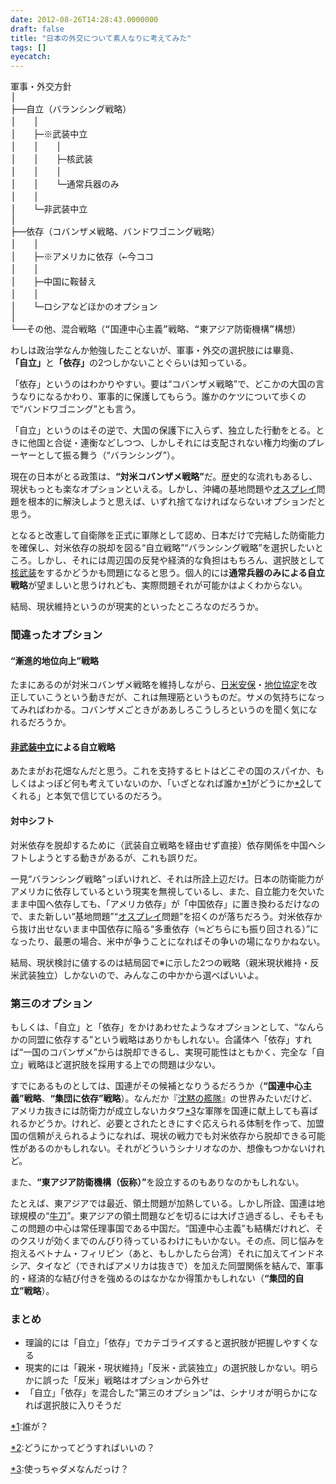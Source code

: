 ```yaml
---
date: 2012-08-26T14:28:43.0000000
draft: false
title: "日本の外交について素人なりに考えてみた"
tags: []
eyecatch: 
---
```

<pre class="code" data-unlink>軍事・外交方針
│
├──自立（バランシング戦略）
│　　│
│　　├─※武装中立
│　　│　　│
│　　│　　├─核武装
│　　│　　│
│　　│　　└─通常兵器のみ
│　　│
│　　└─非武装中立
│
├──依存（コバンザメ戦略、バンドワゴニング戦略）
│　　│
│　　├─※アメリカに依存（←今ココ
│　　│
│　　├─中国に鞍替え
│　　│
│　　└─ロシアなどほかのオプション
│
└──その他、混合戦略（“国連中心主義”戦略、“東アジア防衛機構”構想）</pre><p>わしは政治学なんか勉強したことないが、軍事・外交の選択肢には畢竟、<b>「自立」</b>と<b>「依存」</b>の2つしかないことぐらいは知っている。</p><p>「依存」というのはわかりやすい。要は“コバンザメ戦略”で、どこかの大国の言うなりになるかわり、軍事的に保護してもらう。誰かのケツについて歩くので“バンドワゴニング”とも言う。</p><p>「自立」というのはその逆で、大国の保護下に入らず、独立した行動をとる。ときに他国と合従・連衡などしつつ、しかしそれには支配されない権力均衡のプレーヤーとして振る舞う（“バランシング”）。</p><p>現在の日本がとる政策は、<b>“対米コバンザメ戦略”</b>だ。歴史的な流れもあるし、現状もっとも楽なオプションといえる。しかし、沖縄の基地問題や<a class="keyword" href="http://d.hatena.ne.jp/keyword/%A5%AA%A5%B9%A5%D7%A5%EC%A5%A4">オスプレイ</a>問題を根本的に解決しようと思えば、いずれ捨てなければならないオプションだと思う。</p><p>となると改憲して自衛隊を正式に軍隊として認め、日本だけで完結した防衛能力を確保し、対米依存の脱却を図る“自立戦略”“バランシング戦略”を選択したいところ。しかし、それには周辺国の反発や経済的な負担はもちろん、選択肢として<a class="keyword" href="http://d.hatena.ne.jp/keyword/%B3%CB%C9%F0%C1%F5">核武装</a>をするかどうかも問題になると思う。個人的には<b>通常兵器のみによる自立戦略</b>が望ましいと思うけれども、実際問題それが可能かはよくわからない。</p><p>結局、現状維持というのが現実的といったところなのだろうか。</p>

<div class="section">
<h3>間違ったオプション</h3>

<div class="section">
<h4>“漸進的地位向上”戦略</h4>
<p>たまにあるのが対米コバンザメ戦略を維持しながら、<a class="keyword" href="http://d.hatena.ne.jp/keyword/%C6%FC%CA%C6%B0%C2%CA%DD">日米安保</a>・<a class="keyword" href="http://d.hatena.ne.jp/keyword/%C3%CF%B0%CC%B6%A8%C4%EA">地位協定</a>を改正していこうという動きだが、これは無理筋というものだ。サメの気持ちになってみればわかる。コバンザメごときがああしろこうしろというのを聞く気になれるだろうか。</p>

</div>
<div class="section">
<h4><a class="keyword" href="http://d.hatena.ne.jp/keyword/%C8%F3%C9%F0%C1%F5%C3%E6%CE%A9">非武装中立</a>による自立戦略</h4>
<p>あたまがお花畑なんだと思う。これを支持するヒトはどこぞの国のスパイか、もしくはよっぽど何も考えていないのか、「いざとなれば誰か<a href="#f1" name="fn1" title="誰が？">*1</a>がどうにか<a href="#f2" name="fn2" title="どうにかってどうすればいいの？">*2</a>してくれる」と本気で信じているのだろう。</p>

</div>
<div class="section">
<h4>対中シフト</h4>
<p>対米依存を脱却するために（武装自立戦略を経由せず直接）依存関係を中国へシフトしようとする動きがあるが、これも誤りだ。</p><p>一見“バランシング戦略”っぽいけれど、それは所詮上辺だけ。日本の防衛能力がアメリカに依存しているという現実を無視しているし、また、自立能力を欠いたまま中国へ依存しても、「アメリカ依存」が「中国依存」に置き換わるだけなので、また新しい“基地問題”“<a class="keyword" href="http://d.hatena.ne.jp/keyword/%A5%AA%A5%B9%A5%D7%A5%EC%A5%A4">オスプレイ</a>問題”を招くのが落ちだろう。対米依存から抜け出せないまま中国依存に陥る“多重依存（≒どちらにも振り回される）”になったり、最悪の場合、米中が争うことになればその争いの場になりかねない。</p><p>結局、現状検討に値するのは結局図で※に示した2つの戦略（親米現状維持・反米武装独立）しかないので、みんなこの中かから選べばいいよ。</p>

</div>
</div>
<div class="section">
<h3>第三のオプション</h3>
<p>もしくは、「自立」と「依存」をかけあわせたようなオプションとして、“なんらかの同盟に依存する”という戦略はありかもしれない。合議体へ「依存」すれば“一国のコバンザメ”からは脱却できるし、実現可能性はともかく、完全な「自立」戦略ほど選択肢を採用する上での問題は少ない。</p><p>すでにあるものとしては、国連がその候補となりうるだろうか（<b>“国連中心主義”戦略</b>、<b>“集団に依存”戦略</b>）。なんだか『<a class="keyword" href="http://d.hatena.ne.jp/keyword/%C4%C0%CC%DB%A4%CE%B4%CF%C2%E2">沈黙の艦隊</a>』の世界みたいだけど、アメリカ抜きには防衛力が成立しないカタワ<a href="#f3" name="fn3" title="使っちゃダメなんだっけ？">*3</a>な軍隊を国連に献上しても喜ばれるかどうか。けれど、必要とされたときにすぐ応えられる体制を作って、加盟国の信頼がえられるようになれば、現状の戦力でも対米依存から脱却できる可能性があるのかもしれない。それがどういうシナリオなのか、想像もつかないけれど。</p><p>また、<b>“東アジア防衛機構（仮称）”</b>を設立するのもありなのかもしれない。</p><p>たとえば、東アジアでは最近、領土問題が加熱している。しかし所詮、国連は地球規模の“<a class="keyword" href="http://d.hatena.ne.jp/keyword/%B5%ED%C5%E1">牛刀</a>”。東アジアの領土問題などを切るには大げさ過ぎるし、そもそもこの問題の中心は常任理事国である中国だ。“国連中心主義”も結構だけれど、そのクスリが効くまでのんびり待っているわけにもいかない。その点、同じ悩みを抱えるベトナム・フィリピン（あと、もしかしたら台湾）それに加えてインドネシア、タイなど（できればアメリカは抜きで）を加えた同盟関係を結んで、軍事的・経済的な結び付きを強めるのはなかなか得策かもしれない（<b>“集団的自立”戦略</b>）。</p>

</div>
<div class="section">
<h3>まとめ</h3>

<ul>
<li>理論的には「自立」「依存」でカテゴライズすると選択肢が把握しやすくなる</li>
<li>現実的には「親米・現状維持」「反米・武装独立」の選択肢しかない。明らかに誤った「反米」戦略はオプションから外せ</li>
<li>「自立」「依存」を混合した“第三のオプション”は、シナリオが明らかになれば選択肢に入りそうだ</li>
</ul>
</div><div class="footnote">
<p class="footnote"><a href="#fn1" name="f1" class="footnote-number">*1</a><span class="footnote-delimiter">:</span><span class="footnote-text">誰が？</span></p>
<p class="footnote"><a href="#fn2" name="f2" class="footnote-number">*2</a><span class="footnote-delimiter">:</span><span class="footnote-text">どうにかってどうすればいいの？</span></p>
<p class="footnote"><a href="#fn3" name="f3" class="footnote-number">*3</a><span class="footnote-delimiter">:</span><span class="footnote-text">使っちゃダメなんだっけ？</span></p>
</div>